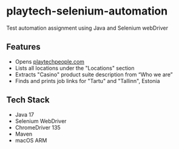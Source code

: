 # playtech-selenium-automation
Test automation assignment using Java and Selenium webDriver 
## Features

- Opens [playtechpeople.com](https://www.playtechpeople.com)
- Lists all locations under the "Locations" section
- Extracts "Casino" product suite description from “Who we are”
- Finds and prints job links for "Tartu" and "Tallinn", Estonia

## Tech Stack

- Java 17
- Selenium WebDriver
- ChromeDriver 135
- Maven
- macOS ARM

